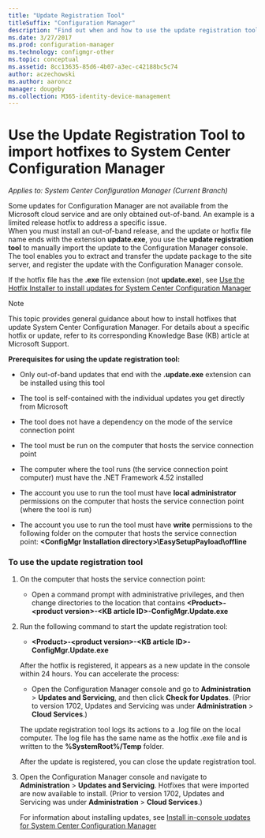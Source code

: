 ```yaml
---
title: "Update Registration Tool"
titleSuffix: "Configuration Manager"
description: "Find out when and how to use the update registration tool to manually import an update to the Configuration Manager console."
ms.date: 3/27/2017
ms.prod: configuration-manager
ms.technology: configmgr-other
ms.topic: conceptual
ms.assetid: 8cc13635-85d6-4b07-a3ec-c42188bc5c74
author: aczechowski
ms.author: aaroncz
manager: dougeby
ms.collection: M365-identity-device-management
---
```

# Use the Update Registration Tool to import hotfixes to System Center Configuration Manager

*Applies to: System Center Configuration Manager (Current Branch)*

Some updates for Configuration Manager are not available from the Microsoft cloud service and are only obtained out-of-band. An example is a limited release hotfix to address a specific issue.   
When you must install an out-of-band release, and the update or hotfix file name ends with the extension **update.exe**, you use the **update registration tool** to manually import the update to the Configuration Manager console. The tool enables you to extract and transfer the update package to the site server, and register the update with the Configuration Manager console.  

 If the hotfix file has the **.exe** file extension (not **update.exe**), see [Use the Hotfix Installer to install updates for System Center Configuration Manager](../../../core/servers/manage/use-the-hotfix-installer-to-install-updates.md)  

> [!NOTE]  
>  This topic provides general guidance about how to install hotfixes that update System Center Configuration Manager. For details about a specific hotfix or update, refer to its corresponding Knowledge Base (KB) article at Microsoft Support.  

 **Prerequisites for using the update registration tool:**  

-   Only out-of-band updates that end with the **.update.exe** extension can be installed using this tool  

-   The tool is self-contained with the individual updates you get directly from Microsoft  

-   The tool does not have a dependency on the mode of the service connection point  

-   The tool must be run on the computer that hosts the service connection point  

-   The computer where the tool runs (the service connection point computer) must have the .NET Framework 4.52 installed  

-   The account you use to run the tool must have **local administrator** permissions on the computer that hosts the service connection point (where the tool is run)  

-   The account you use to run the tool must have **write** permissions to the following folder on the computer that hosts the service connection point:  **&lt;ConfigMgr Installation directory\>\EasySetupPayload\offline**  

### To use the update registration tool  

1. On the computer that hosts the service connection point:  

   -   Open a command prompt with administrative privileges, and then change directories to the location that contains **&lt;Product\>-&lt;product version\>-&lt;KB article ID\>-ConfigMgr.Update.exe**  

2. Run the following command to start the update registration tool:  

   -   **&lt;Product\>-&lt;product version\>-&lt;KB article ID\>-ConfigMgr.Update.exe**  

   After the hotfix is registered, it appears as a new update in the console within 24 hours.  You can accelerate the process:

   - Open  the Configuration Manager console and go to **Administration** > **Updates and Servicing**, and then click **Check for Updates**. (Prior to version 1702, Updates and Servicing was under **Administration** > **Cloud Services**.) 

   The update registration tool logs its actions to a .log file on the local computer. The log file has the same name as the hotfix .exe file and is written to the **%SystemRoot%/Temp** folder.  

    After the update is registered, you can close the update registration tool.  

3. Open the Configuration Manager console and navigate to **Administration** > **Updates and Servicing**. Hotfixes that were imported are now available to install. (Prior to version 1702, Updates and Servicing was under **Administration** > **Cloud Services**.)

   For information about installing updates, see [Install in-console updates for System Center Configuration Manager](../../../core/servers/manage/install-in-console-updates.md)  
